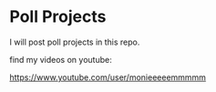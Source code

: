 # Poll Projects

I will post poll projects in this repo.

find my videos on youtube:

https://www.youtube.com/user/monieeeeemmmmm